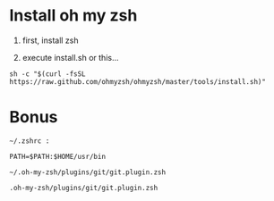 # Install oh my zsh

1. first, install zsh

2. execute install.sh or this...
```
sh -c "$(curl -fsSL https://raw.github.com/ohmyzsh/ohmyzsh/master/tools/install.sh)"
```

# Bonus

```~/.zshrc :```
```
PATH=$PATH:$HOME/usr/bin
```

```~/.oh-my-zsh/plugins/git/git.plugin.zsh```
```
.oh-my-zsh/plugins/git/git.plugin.zsh
```

